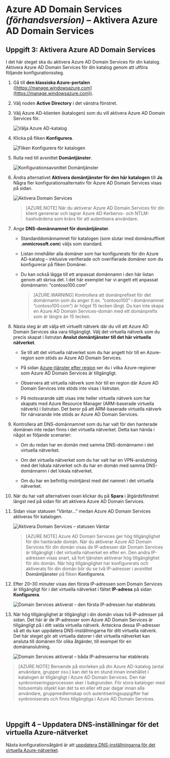 <properties
    pageTitle="Azure AD Domain Services: Aktivera Azure AD Domain Services | Microsoft Azure"
    description="Komma igång med Azure Active Directory Domain Services (förhandsversion)"
    services="active-directory-ds"
    documentationCenter=""
    authors="mahesh-unnikrishnan"
    manager="stevenpo"
    editor="curtand"/>

<tags
    ms.service="active-directory-ds"
    ms.workload="identity"
    ms.tgt_pltfrm="na"
    ms.devlang="na"
    ms.topic="get-started-article"
    ms.date="07/06/2016"
    ms.author="maheshu"/>

# Azure AD Domain Services *(förhandsversion)* – Aktivera Azure AD Domain Services

## Uppgift 3: Aktivera Azure AD Domain Services
I det här steget ska du aktivera Azure AD Domain Services för din katalog. Aktivera Azure AD Domain Services för din katalog genom att utföra följande konfigurationssteg.

1. Gå till **den klassiska Azure-portalen** ([https://manage.windowsazure.com](https://manage.windowsazure.com)).

2. Välj noden **Active Directory** i det vänstra fönstret.

3. Välj Azure AD-klienten (katalogen) som du vill aktivera Azure AD Domain Services för.

    ![Välja Azure AD-katalog](./media/active-directory-domain-services-getting-started/select-aad-directory.png)

4. Klicka på fliken **Konfigurera**.

    ![Fliken Konfigurera för katalogen](./media/active-directory-domain-services-getting-started/configure-tab.png)

5. Rulla ned till avsnittet **Domäntjänster**.

    ![Konfigurationsavsnittet Domäntjänster](./media/active-directory-domain-services-getting-started/domain-services-configuration.png)

6. Ändra alternativet **Aktivera domäntjänster för den här katalogen** till **Ja**. Några fler konfigurationsalternativ för Azure AD Domain Services visas på sidan.

    ![Aktivera Domain Services](./media/active-directory-domain-services-getting-started/enable-domain-services.png)

    > [AZURE.NOTE] När du aktiverar Azure AD Domain Services för din klient genererar och lagrar Azure AD Kerberos- och NTLM-hashvärdena som krävs för att autentisera användare.

7. Ange **DNS-domännamnet för domäntjänster**.

   - Standarddomännamnet för katalogen (som slutar med domänsuffixet **.onmicrosoft.com**) väljs som standard.

   - Listan innehåller alla domäner som har konfigurerats för din Azure AD-katalog – inklusive verifierade och overifierade domäner som du konfigurerar på fliken Domäner.

   - Du kan också lägga till ett anpassat domännamn i den här listan genom att skriva det. I det här exemplet har vi angett ett anpassat domännamn: ”contoso100.com”

     > [AZURE.WARNING] Kontrollera att domänprefixet för det domännamn som du anger (t.ex. ”contoso100” i domännamnet ”contoso100.com”) är högst 15 tecken långt. Du kan inte skapa en Azure AD Domain Services-domän med ett domänprefix som är längre än 15 tecken.

8. Nästa steg är att välja ett virtuellt nätverk där du vill att Azure AD Domain Services ska vara tillgängligt. Välj det virtuella nätverk som du precis skapat i listrutan **Anslut domäntjänster till det här virtuella nätverket**.

   - Se till att det virtuella nätverket som du har angett hör till en Azure-region som stöds av Azure AD Domain Services.

   - På sidan [Azure-tjänster efter region](https://azure.microsoft.com/regions/#services/) ser du i vilka Azure-regioner som Azure AD Domain Services är tillgängligt.

   - Observera att virtuella nätverk som hör till en region där Azure AD Domain Services inte stöds inte visas i listrutan.

   - På motsvarande sätt visas inte heller virtuella nätverk som har skapats med Azure Resource Manager (ARM-baserade virtuella nätverk) i listrutan. Det beror på att ARM-baserade virtuella nätverk för närvarande inte stöds av Azure AD Domain Services.

9. Kontrollera att DNS-domännamnet som du har valt för den hanterade domänen inte redan finns i det virtuella nätverket. Detta kan hända i något av följande scenarier:

   - Om du redan har en domän med samma DNS-domännamn i det virtuella nätverket.

   - Om det virtuella nätverket som du har valt har en VPN-anslutning med det lokala nätverket och du har en domän med samma DNS-domännamn i det lokala nätverket.

   - Om du har en befintlig molntjänst med det namnet i det virtuella nätverket.

10. När du har valt alternativen ovan klickar du på **Spara** i åtgärdsfönstret längst ned på sidan för att aktivera Azure AD Domain Services.

11. Sidan visar statusen ”Väntar...” medan Azure AD Domain Services aktiveras för katalogen.

    ![Aktivera Domain Services – statusen Väntar](./media/active-directory-domain-services-getting-started/enable-domain-services-pendingstate.png)

    > [AZURE.NOTE] Azure AD Domain Services ger hög tillgänglighet för din hanterade domän. När du aktiverar Azure AD Domain Services för din domän visas de IP-adresser där Domain Services är tillgängligt i det virtuella nätverket en efter en. Den andra IP-adressen visas snart, så fort tjänsten aktiverar hög tillgänglighet för din domän. När hög tillgänglighet har konfigurerats och aktiverats för din domän bör du se två IP-adresser i avsnittet **Domäntjänster** på fliken **Konfigurera**.

12. Efter 20–30 minuter visas den första IP-adressen som Domain Services är tillgängligt för i det virtuella nätverket i fältet **IP-adress** på sidan **Konfigurera**.

    ![Domain Services aktiverat – den första IP-adressen har etablerats](./media/active-directory-domain-services-getting-started/domain-services-enabled-firstdc-available.png)

13. När hög tillgänglighet är tillgängligt i din domän visas två IP-adresser på sidan. Det här är de IP-adresser som Azure AD Domain Services är tillgängligt på i ditt valda virtuella nätverk. Anteckna dessa IP-adresser så att du kan uppdatera DNS-inställningarna för ditt virtuella nätverk. Det här steget gör att virtuella datorer i det virtuella nätverket kan ansluta till domänen för olika åtgärder, till exempel för en domänanslutning.

    ![Domain Services aktiverat – båda IP-adresserna har etablerats](./media/active-directory-domain-services-getting-started/domain-services-enabled-bothdcs-available.png)

> [AZURE.NOTE] Beroende på storleken på din Azure AD-katalog (antal användare, grupper osv.) kan det ta en stund innan innehållet i katalogen är tillgängligt i Azure AD Domain Services. Den här synkroniseringsprocessen sker i bakgrunden. För stora kataloger med tiotusentals objekt kan det ta en eller ett par dagar innan alla användare, gruppmedlemskap och autentiseringsuppgifter har synkroniserats och finns tillgängliga i Azure AD Domain Services.

<br>

## Uppgift 4 – Uppdatera DNS-inställningar för det virtuella Azure-nätverket
Nästa konfigurationsåtgärd är att [uppdatera DNS-inställningarna för det virtuella Azure-nätverket](active-directory-ds-getting-started-dns.md).



<!--HONumber=sep16_HO1-->


